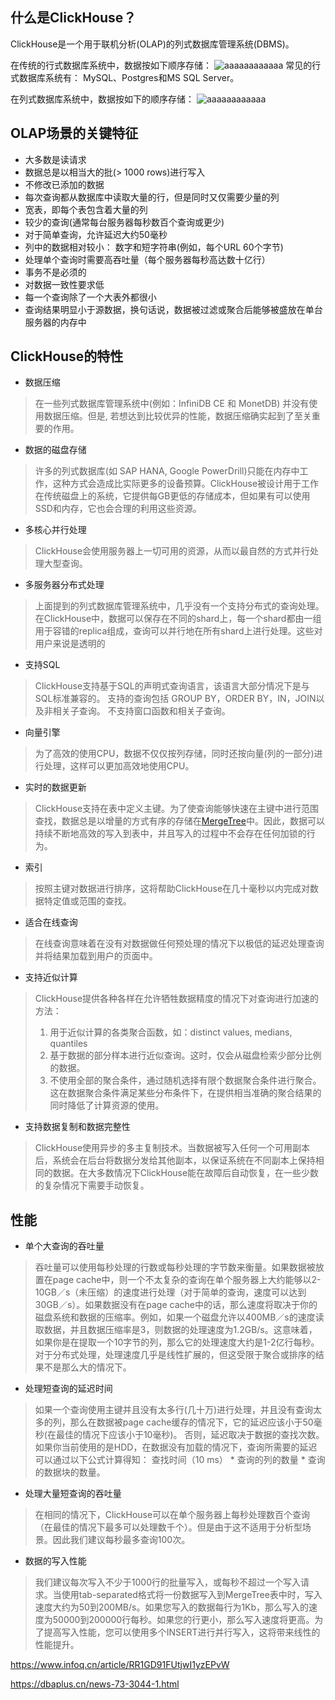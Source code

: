 ## 什么是ClickHouse？ 

ClickHouse是一个用于联机分析(OLAP)的列式数据库管理系统(DBMS)。

在传统的行式数据库系统中，数据按如下顺序存储：
![aaaaaaaaaaaa](http://hua-test01.oss-cn-beijing.aliyuncs.com/cef96f56c8c64633ad25596dad3f0577.png
)
常见的行式数据库系统有： MySQL、Postgres和MS SQL Server。



在列式数据库系统中，数据按如下的顺序存储：
![aaaaaaaaaaaa](http://hua-test01.oss-cn-beijing.aliyuncs.com/13a1f060084f4043bf2581cd0867eb1d.png
)



## OLAP场景的关键特征
- 大多数是读请求
- 数据总是以相当大的批(> 1000 rows)进行写入
- 不修改已添加的数据
- 每次查询都从数据库中读取大量的行，但是同时又仅需要少量的列
- 宽表，即每个表包含着大量的列
- 较少的查询(通常每台服务器每秒数百个查询或更少)
- 对于简单查询，允许延迟大约50毫秒
- 列中的数据相对较小： 数字和短字符串(例如，每个URL 60个字节)
- 处理单个查询时需要高吞吐量（每个服务器每秒高达数十亿行）
- 事务不是必须的
- 对数据一致性要求低
- 每一个查询除了一个大表外都很小
- 查询结果明显小于源数据，换句话说，数据被过滤或聚合后能够被盛放在单台服务器的内存中

## ClickHouse的特性

- 数据压缩
 > 在一些列式数据库管理系统中(例如：InfiniDB CE 和 MonetDB) 并没有使用数据压缩。但是, 若想达到比较优异的性能，数据压缩确实起到了至关重要的作用。

- 数据的磁盘存储
 > 许多的列式数据库(如 SAP HANA, Google PowerDrill)只能在内存中工作，这种方式会造成比实际更多的设备预算。ClickHouse被设计用于工作在传统磁盘上的系统，它提供每GB更低的存储成本，但如果有可以使用SSD和内存，它也会合理的利用这些资源。

- 多核心并行处理
> ClickHouse会使用服务器上一切可用的资源，从而以最自然的方式并行处理大型查询。

- 多服务器分布式处理
> 上面提到的列式数据库管理系统中，几乎没有一个支持分布式的查询处理。
在ClickHouse中，数据可以保存在不同的shard上，每一个shard都由一组用于容错的replica组成，查询可以并行地在所有shard上进行处理。这些对用户来说是透明的

- 支持SQL
> ClickHouse支持基于SQL的声明式查询语言，该语言大部分情况下是与SQL标准兼容的。
支持的查询包括 GROUP BY，ORDER BY，IN，JOIN以及非相关子查询。
不支持窗口函数和相关子查询。

- 向量引擎
> 为了高效的使用CPU，数据不仅仅按列存储，同时还按向量(列的一部分)进行处理，这样可以更加高效地使用CPU。

- 实时的数据更新
> ClickHouse支持在表中定义主键。为了使查询能够快速在主键中进行范围查找，数据总是以增量的方式有序的存储在[MergeTree](https://clickhouse.tech/docs/zh/engines/table-engines/mergetree-family/mergetree/)中。因此，数据可以持续不断地高效的写入到表中，并且写入的过程中不会存在任何加锁的行为。

- 索引 
> 按照主键对数据进行排序，这将帮助ClickHouse在几十毫秒以内完成对数据特定值或范围的查找。

- 适合在线查询
> 在线查询意味着在没有对数据做任何预处理的情况下以极低的延迟处理查询并将结果加载到用户的页面中。

- 支持近似计算
> ClickHouse提供各种各样在允许牺牲数据精度的情况下对查询进行加速的方法：
> 1. 用于近似计算的各类聚合函数，如：distinct values, medians, quantiles
> 2. 基于数据的部分样本进行近似查询。这时，仅会从磁盘检索少部分比例的数据。
> 3. 不使用全部的聚合条件，通过随机选择有限个数据聚合条件进行聚合。这在数据聚合条件满足某些分布条件下，在提供相当准确的聚合结果的同时降低了计算资源的使用。

- 支持数据复制和数据完整性
> ClickHouse使用异步的多主复制技术。当数据被写入任何一个可用副本后，系统会在后台将数据分发给其他副本，以保证系统在不同副本上保持相同的数据。在大多数情况下ClickHouse能在故障后自动恢复，在一些少数的复杂情况下需要手动恢复。


## 性能

- 单个大查询的吞吐量
> 吞吐量可以使用每秒处理的行数或每秒处理的字节数来衡量。如果数据被放置在page cache中，则一个不太复杂的查询在单个服务器上大约能够以2-10GB／s（未压缩）的速度进行处理（对于简单的查询，速度可以达到30GB／s）。如果数据没有在page cache中的话，那么速度将取决于你的磁盘系统和数据的压缩率。例如，如果一个磁盘允许以400MB／s的速度读取数据，并且数据压缩率是3，则数据的处理速度为1.2GB/s。这意味着，如果你是在提取一个10字节的列，那么它的处理速度大约是1-2亿行每秒。
> 对于分布式处理，处理速度几乎是线性扩展的，但这受限于聚合或排序的结果不是那么大的情况下。


- 处理短查询的延迟时间
> 如果一个查询使用主键并且没有太多行(几十万)进行处理，并且没有查询太多的列，那么在数据被page cache缓存的情况下，它的延迟应该小于50毫秒(在最佳的情况下应该小于10毫秒)。 否则，延迟取决于数据的查找次数。如果你当前使用的是HDD，在数据没有加载的情况下，查询所需要的延迟可以通过以下公式计算得知： 查找时间（10 ms） * 查询的列的数量 * 查询的数据块的数量。

- 处理大量短查询的吞吐量
> 在相同的情况下，ClickHouse可以在单个服务器上每秒处理数百个查询（在最佳的情况下最多可以处理数千个）。但是由于这不适用于分析型场景。因此我们建议每秒最多查询100次。

- 数据的写入性能
> 我们建议每次写入不少于1000行的批量写入，或每秒不超过一个写入请求。当使用tab-separated格式将一份数据写入到MergeTree表中时，写入速度大约为50到200MB/s。如果您写入的数据每行为1Kb，那么写入的速度为50000到200000行每秒。如果您的行更小，那么写入速度将更高。为了提高写入性能，您可以使用多个INSERT进行并行写入，这将带来线性的性能提升。




https://www.infoq.cn/article/RR1GD91FUtjwI1yzEPvW

https://dbaplus.cn/news-73-3044-1.html


